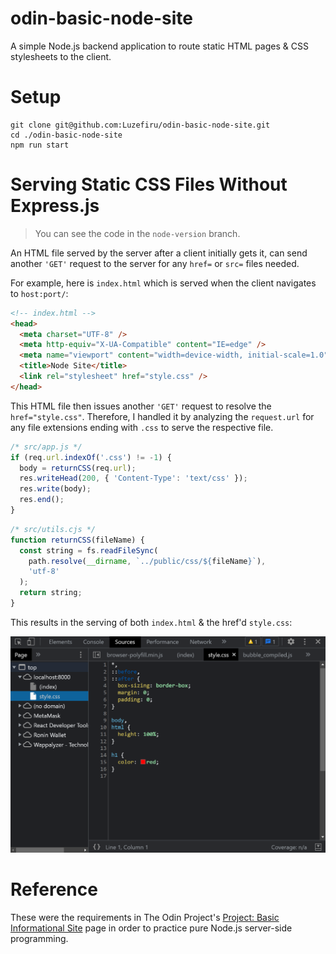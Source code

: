 # odin-basic-node-site

A simple Node.js backend application to route static HTML pages & CSS stylesheets to the client.

# Setup

```shell
git clone git@github.com:Luzefiru/odin-basic-node-site.git
cd ./odin-basic-node-site
npm run start
```

# Serving Static CSS Files Without Express.js

> You can see the code in the `node-version` branch.

An HTML file served by the server after a client initially gets it, can send another `'GET'` request to the server for any `href=` or `src=` files needed.

For example, here is `index.html` which is served when the client navigates to `host:port/`:

```html
<!-- index.html -->
<head>
  <meta charset="UTF-8" />
  <meta http-equiv="X-UA-Compatible" content="IE=edge" />
  <meta name="viewport" content="width=device-width, initial-scale=1.0" />
  <title>Node Site</title>
  <link rel="stylesheet" href="style.css" />
</head>
```

This HTML file then issues another `'GET'` request to resolve the `href="style.css"`. Therefore, I handled it by analyzing the `request.url` for any file extensions ending with `.css` to serve the respective file.

```js
/* src/app.js */
if (req.url.indexOf('.css') != -1) {
  body = returnCSS(req.url);
  res.writeHead(200, { 'Content-Type': 'text/css' });
  res.write(body);
  res.end();
}
```

```js
/* src/utils.cjs */
function returnCSS(fileName) {
  const string = fs.readFileSync(
    path.resolve(__dirname, `../public/css/${fileName}`),
    'utf-8'
  );
  return string;
}
```

This results in the serving of both `index.html` & the href'd `style.css`:

<img src="./docs/devtools-sources.png" />

# Reference

These were the requirements in The Odin Project's [Project: Basic Informational Site](https://www.theodinproject.com/lessons/nodejs-basic-informational-site) page in order to practice pure Node.js server-side programming.

